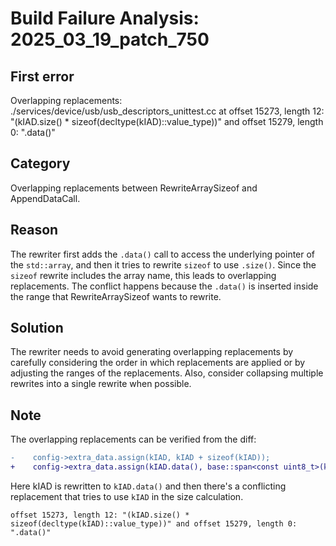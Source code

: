 # Build Failure Analysis: 2025_03_19_patch_750

## First error

Overlapping replacements: ./services/device/usb/usb_descriptors_unittest.cc at offset 15273, length 12: "(kIAD.size() * sizeof(decltype(kIAD)::value_type))" and offset 15279, length 0: ".data()"

## Category
Overlapping replacements between RewriteArraySizeof and AppendDataCall.

## Reason
The rewriter first adds the `.data()` call to access the underlying pointer of the `std::array`, and then it tries to rewrite `sizeof` to use `.size()`. Since the `sizeof` rewrite includes the array name, this leads to overlapping replacements. The conflict happens because the `.data()` is inserted inside the range that RewriteArraySizeof wants to rewrite.

## Solution
The rewriter needs to avoid generating overlapping replacements by carefully considering the order in which replacements are applied or by adjusting the ranges of the replacements. Also, consider collapsing multiple rewrites into a single rewrite when possible.

## Note
The overlapping replacements can be verified from the diff:
```diff
-    config->extra_data.assign(kIAD, kIAD + sizeof(kIAD));
+    config->extra_data.assign(kIAD.data(), base::span<const uint8_t>(kIAD ).subspan( sizeof).data()(kIAD));
```
Here kIAD is rewritten to `kIAD.data()` and then there's a conflicting replacement that tries to use `kIAD` in the size calculation.
```
offset 15273, length 12: "(kIAD.size() * sizeof(decltype(kIAD)::value_type))" and offset 15279, length 0: ".data()"